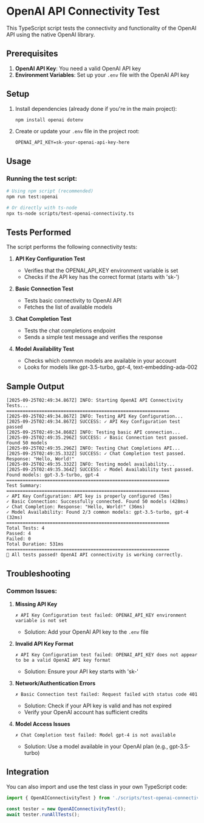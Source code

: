 # OpenAI API Connectivity Test

This TypeScript script tests the connectivity and functionality of the OpenAI API using the native OpenAI library.

## Prerequisites

1. **OpenAI API Key**: You need a valid OpenAI API key
2. **Environment Variables**: Set up your `.env` file with the OpenAI API key

## Setup

1. Install dependencies (already done if you're in the main project):

   ```bash
   npm install openai dotenv
   ```

2. Create or update your `.env` file in the project root:
   ```env
   OPENAI_API_KEY=sk-your-openai-api-key-here
   ```

## Usage

### Running the test script:

```bash
# Using npm script (recommended)
npm run test:openai

# Or directly with ts-node
npx ts-node scripts/test-openai-connectivity.ts
```

## Tests Performed

The script performs the following connectivity tests:

1. **API Key Configuration Test**
   - Verifies that the OPENAI_API_KEY environment variable is set
   - Checks if the API key has the correct format (starts with 'sk-')

2. **Basic Connection Test**
   - Tests basic connectivity to OpenAI API
   - Fetches the list of available models

3. **Chat Completion Test**
   - Tests the chat completions endpoint
   - Sends a simple test message and verifies the response

4. **Model Availability Test**
   - Checks which common models are available in your account
   - Looks for models like gpt-3.5-turbo, gpt-4, text-embedding-ada-002

## Sample Output

```
[2025-09-25T02:49:34.867Z] INFO: Starting OpenAI API Connectivity Tests...
============================================================
[2025-09-25T02:49:34.867Z] INFO: Testing API Key Configuration...
[2025-09-25T02:49:34.867Z] SUCCESS: ✓ API Key Configuration test passed
[2025-09-25T02:49:34.868Z] INFO: Testing basic API connection...
[2025-09-25T02:49:35.296Z] SUCCESS: ✓ Basic Connection test passed. Found 50 models
[2025-09-25T02:49:35.296Z] INFO: Testing Chat Completions API...
[2025-09-25T02:49:35.332Z] SUCCESS: ✓ Chat Completion test passed. Response: "Hello, World!"
[2025-09-25T02:49:35.332Z] INFO: Testing model availability...
[2025-09-25T02:49:35.364Z] SUCCESS: ✓ Model Availability test passed. Found models: gpt-3.5-turbo, gpt-4
============================================================
Test Summary:
============================================================
✓ API Key Configuration: API key is properly configured (5ms)
✓ Basic Connection: Successfully connected. Found 50 models (428ms)
✓ Chat Completion: Response: "Hello, World!" (36ms)
✓ Model Availability: Found 2/3 common models: gpt-3.5-turbo, gpt-4 (32ms)
============================================================
Total Tests: 4
Passed: 4
Failed: 0
Total Duration: 531ms
============================================================
🎉 All tests passed! OpenAI API connectivity is working correctly.
```

## Troubleshooting

### Common Issues:

1. **Missing API Key**

   ```
   ✗ API Key Configuration test failed: OPENAI_API_KEY environment variable is not set
   ```

   - Solution: Add your OpenAI API key to the `.env` file

2. **Invalid API Key Format**

   ```
   ✗ API Key Configuration test failed: OPENAI_API_KEY does not appear to be a valid OpenAI API key format
   ```

   - Solution: Ensure your API key starts with 'sk-'

3. **Network/Authentication Errors**

   ```
   ✗ Basic Connection test failed: Request failed with status code 401
   ```

   - Solution: Check if your API key is valid and has not expired
   - Verify your OpenAI account has sufficient credits

4. **Model Access Issues**

   ```
   ✗ Chat Completion test failed: Model gpt-4 is not available
   ```

   - Solution: Use a model available in your OpenAI plan (e.g., gpt-3.5-turbo)

## Integration

You can also import and use the test class in your own TypeScript code:

```typescript
import { OpenAIConnectivityTest } from './scripts/test-openai-connectivity';

const tester = new OpenAIConnectivityTest();
await tester.runAllTests();
```
